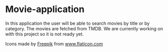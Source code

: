 # Movie-application
In this application the user will be able to search movies by title or by category. The movies are fetched from TMDB. 
We are currently working on with this project so it is not ready yet.

Icons made by <a href="https://www.freepik.com" title="Freepik">Freepik</a> from <a href="https://www.flaticon.com/" title="Flaticon">www.flaticon.com</a>
